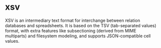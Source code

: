 # xsv

XSV is an intermediary text format for interchange between relation databases and spreadsheets. It is based on the TSV (tab-separated values) format, with extra features like subsectioning (derived from MIME multiparts) and filesystem modeling, and supports JSON-compatible cell values. 
